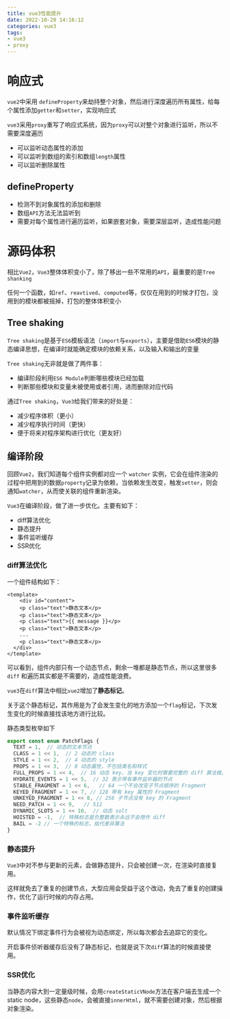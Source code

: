 ```yaml
---
title: vue3性能提升
date: 2022-10-20 14:16:12
categories: vue3
tags:
- vue3
- proxy
---
```


# 响应式

`vue2`中采用 `defineProperty`来劫持整个对象，然后进行深度遍历所有属性，给每个属性添加`getter`和`setter`，实现响应式

`vue3`采用`proxy`重写了响应式系统，因为`proxy`可以对整个对象进行监听，所以不需要深度遍历

- 可以监听动态属性的添加
- 可以监听到数组的索引和数组`length`属性
- 可以监听删除属性

## defineProperty

- 检测不到对象属性的添加和删除
- 数组`API`方法无法监听到
- 需要对每个属性进行遍历监听，如果嵌套对象，需要深层监听，造成性能问题

# 源码体积

相比`Vue2`，`Vue3`整体体积变小了，除了移出一些不常用的`API`，最重要的是`Tree shanking`

任何一个函数，如`ref`、`reavtived`、`computed`等，仅仅在用到的时候才打包，没用到的模块都被摇掉，打包的整体体积变小

## Tree shaking

`Tree shaking`是基于`ES6`模板语法（`import`与`exports`），主要是借助`ES6`模块的静态编译思想，在编译时就能确定模块的依赖关系，以及输入和输出的变量

`Tree shaking`无非就是做了两件事：

- 编译阶段利用`ES6 Module`判断哪些模块已经加载
- 判断那些模块和变量未被使用或者引用，进而删除对应代码

通过`Tree shaking`，`Vue3`给我们带来的好处是：

- 减少程序体积（更小）
- 减少程序执行时间（更快）
- 便于将来对程序架构进行优化（更友好）

## 编译阶段

回顾`Vue2`，我们知道每个组件实例都对应一个 `watcher` 实例，它会在组件渲染的过程中把用到的数据`property`记录为依赖，当依赖发生改变，触发`setter`，则会通知`watcher`，从而使关联的组件重新渲染。

`Vue3`在编译阶段，做了进一步优化。主要有如下：

- diff算法优化
- 静态提升
- 事件监听缓存
- SSR优化

### diff算法优化

一个组件结构如下：

```vue
<template>
	<div id="content">
    <p class="text">静态文本</p>
    <p class="text">静态文本</p>
    <p class="text">{{ message }}</p>
    <p class="text">静态文本</p>
    ...
    <p class="text">静态文本</p>
  </div>
</template>
```

可以看到，组件内部只有一个动态节点，剩余一堆都是静态节点，所以这里很多 `diff` 和遍历其实都是不需要的，造成性能浪费。

`vue3`在`diff`算法中相比`vue2`增加了**静态标记**。

关于这个静态标记，其作用是为了会发生变化的地方添加一个`flag`标记，下次发生变化的时候直接找该地方进行比较。

静态类型枚举如下

```js
export const enum PatchFlags {
  TEXT = 1,  // 动态的文本节点
  CLASS = 1 << 1,  // 2 动态的 class
  STYLE = 1 << 2,  // 4 动态的 style
  PROPS = 1 << 3,  // 8 动态属性，不包括类名和样式
  FULL_PROPS = 1 << 4,  // 16 动态 key，当 key 变化时需要完整的 diff 算法做比较
  HYDRATE_EVENTS = 1 << 5,  // 32 表示带有事件监听器的节点
  STABLE_FRAGMENT = 1 << 6,   // 64 一个不会改变子节点顺序的 Fragment
  KEYED_FRAGMENT = 1 << 7, // 128 带有 key 属性的 Fragment
  UNKEYED_FRAGMENT = 1 << 8, // 256 子节点没有 key 的 Fragment
  NEED_PATCH = 1 << 9,   // 512
  DYNAMIC_SLOTS = 1 << 10,  // 动态 solt
  HOISTED = -1,  // 特殊标志是负整数表示永远不会用作 diff
  BAIL = -2 // 一个特殊的标志，指代差异算法
}
```

### 静态提升

`Vue3`中对不参与更新的元素，会做静态提升，只会被创建一次，在渲染时直接复用。

这样就免去了重复的创建节点，大型应用会受益于这个改动，免去了重复的创建操作，优化了运行时候的内存占用。

### 事件监听缓存

默认情况下绑定事件行为会被视为动态绑定，所以每次都会去追踪它的变化。

开启事件侦听器缓存后没有了静态标记，也就是说下次`diff`算法的时候直接使用。

### SSR优化

当静态内容大到一定量级时候，会用`createStaticVNode`方法在客户端去生成一个static node，这些静态`node`，会被直接`innerHtml`，就不需要创建对象，然后根据对象渲染。
